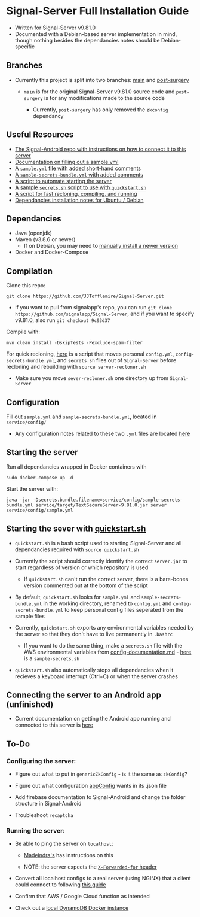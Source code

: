 # Signal-Server Full Installation Guide

- Written for Signal-Server v9.81.0
- Documented with a Debian-based server implementation in mind, though nothing besides the dependancies notes should be Debian-specific

## Branches

- Currently this project is split into two branches: [main](https://github.com/JJTofflemire/Signal-Server/tree/main) and [post-surgery](https://github.com/JJTofflemire/Signal-Server/tree/post-surgery)

  - `main` is for the original Signal-Server v9.81.0 source code and `post-surgery` is for any modifications made to the source code

    - Currently, `post-surgery` has only removed the `zkconfig` dependancy

## Useful Resources

- [The Signal-Android repo with instructions on how to connect it to this server](https://github.com/JJTofflemire/Signal-Android)
- [Documentation on filling out a sample.yml](config-documentation.md)
- [A `sample.yml` file with added short-hand comments](documented-sample.yml)
- [A `sample-secrets-bundle.yml` with added comments](documented-sample-secrets-bundle.yml)
- [A script to automate starting the server](quickstart.sh)
- [A sample `secrets.sh` script to use with `quickstart.sh`](sample-secrets.sh)
- [A script for fast recloning, compiling, and running](server-recloner.sh)
- [Dependancies installation notes for Ubuntu / Debian](dependancies.md)

## Dependancies

- Java (openjdk)
- Maven (v3.8.6 or newer)
  - If on Debian, you may need to [manually install a newer version](dependancies.md)
- Docker and Docker-Compose

## Compilation

Clone this repo:

```
git clone https://github.com/JJTofflemire/Signal-Server.git
```

- If you want to pull from signalapp's repo, you can run `git clone https://github.com/signalapp/Signal-Server`, and if you want to specify v9.81.0, also run `git checkout 9c93d37`

Compile with:

```
mvn clean install -DskipTests -Pexclude-spam-filter
```

For quick recloning, [here](server-recloner.sh) is a script that moves personal `config.yml`, `config-secrets-bundle.yml`, and `secrets.sh` files out of `Signal-Server` before recloning and rebuilding with `source server-recloner.sh`

- Make sure you move `sever-recloner.sh` one directory up from `Signal-Server`

## Configuration

Fill out `sample.yml` and `sample-secrets-bundle.yml`, located in `service/config/`

- Any configuration notes related to these two `.yml` files are located [here](config-documentation.md)

## Starting the server

Run all dependancies wrapped in Docker containers with

```
sudo docker-compose up -d
```

Start the server with:

``` 
java -jar -Dsecrets.bundle.filename=service/config/sample-secrets-bundle.yml service/target/TextSecureServer-9.81.0.jar server service/config/sample.yml
```

## Starting the sever with [quickstart.sh](quickstart.sh)

- `quickstart.sh` is a bash script used to starting Signal-Server and all dependancies required with `source quickstart.sh`

- Currently the script should correctly identify the correct `server.jar` to start regardless of version or which repository is used

  - If `quickstart.sh` can't run the correct server, there is a bare-bones version commented out at the bottom of the script

- By default, `quickstart.sh` looks for `sample.yml` and `sample-secrets-bundle.yml` in the working directory, renamed to `config.yml` and `config-secrets-bundle.yml` to keep personal config files seperated from the sample files

- Currently, `quickstart.sh` exports any environmental variables needed by the server so that they don't have to live permanently in `.bashrc`

  - If you want to do the same thing, make a `secrets.sh` file with the AWS environmental variables from [config-documentation.md](config-documentation.md#aws-iam-configuration) - [here](sample-secrets.sh) is a `sample-secrets.sh`
  
- `quickstart.sh` also automatically stops all dependancies when it recieves a keyboard interrupt (Ctrl+C) or when the server crashes

## Connecting the server to an Android app (unfinished)

- Current documentation on getting the Android app running and connected to this server is [here](https://github.com/JJTofflemire/Signal-Android)

## To-Do

### Configuring the server:

- Figure out what to put in `genericZkConfig` - is it the same as `zkConfig`?

- Figure out what configuration [appConfig](config-documentation.md#aws-appconfig) wants in its .json file

- Add firebase documentation to Signal-Android and change the folder structure in Signal-Android

- Troubleshoot `recaptcha`

### Running the server:

- Be able to ping the server on `localhost`:

  - [Madeindra's](https://github.com/madeindra/signal-setup-guide/tree/master/signal-android) has instructions on this

  - NOTE: the server expects the [`X-Forwarded-for` header](https://github.com/madeindra/signal-setup-guide/tree/master/signal-server-4.xx#proxy)

- Convert all localhost configs to a real server (using NGINX) that a client could connect to following [this guide](https://github.com/madeindra/signal-setup-guide/tree/master/signal-server-2.92)

- Confirm that AWS / Google Cloud function as intended

- Check out a [local DynamoDB Docker instance](https://github.com/madeindra/signal-setup-guide/blob/master/signal-server-5.xx/docker-compose.yml)